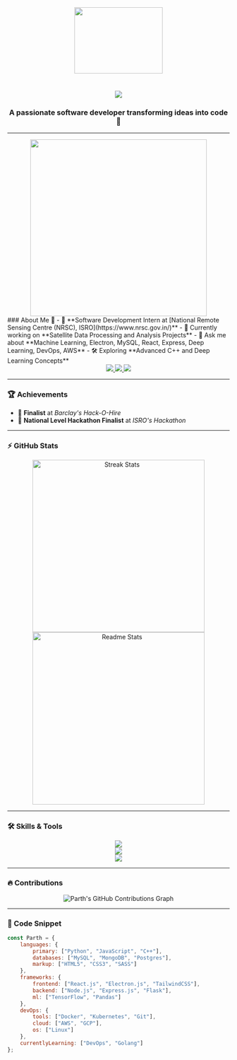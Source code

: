 <div align="center">
  <div align="center">
  <img src="https://media.giphy.com/media/f6hnhHkks8bk4jwjh3/giphy.gif" width="200" height="150" />
</div>
</div>

<h1 align="center">
    <img src="https://readme-typing-svg.herokuapp.com/?font=Righteous&size=35&center=true&vCenter=true&width=500&height=70&duration=4000&lines=Hi+There!+👋;+I'm+Parth+Petkar!;" />
</h1>

<h3 align="center">A passionate software developer transforming ideas into code 🚀</h3>

---

<div align="center">
  <img src="https://media.giphy.com/media/SWoSkN6DxTszqIKEqv/giphy.gif" width="400" />
</div>
### About Me 🌟
- 🔭 **Software Development Intern at [National Remote Sensing Centre (NRSC), ISRO](https://www.nrsc.gov.in/)**  
- 🌱 Currently working on **Satellite Data Processing and Analysis Projects**  
- 💬 Ask me about **Machine Learning, Electron, MySQL, React, Express, Deep Learning, DevOps, AWS**  
- 🛠️ Exploring **Advanced C++ and Deep Learning Concepts**  

<div align="center"> 
  <a href="mailto:parth.petkar221@vit.edu">
    <img src="https://img.shields.io/badge/Gmail-333333?style=for-the-badge&logo=gmail&logoColor=red" />
  </a>
  <a href="https://linkedin.com/in/parth-petkar" target="_blank">
    <img src="https://img.shields.io/badge/LinkedIn-0077B5?style=for-the-badge&logo=linkedin&logoColor=white" />
  </a>
  <a href="https://leetcode.com/parthpetkar53/" target="_blank">
    <img src="https://img.shields.io/badge/LeetCode-000000?style=for-the-badge&logo=LeetCode&logoColor=#d16c06"/>
  </a>
</div>

---

### 🏆 Achievements
- 🥇 **Finalist** at *Barclay's Hack-O-Hire*  
- 🚀 **National Level Hackathon Finalist** at *ISRO's Hackathon*

---

### ⚡ GitHub Stats
<div align="center">
  <img width=390 src="https://github-readme-streak-stats-salesp07.vercel.app/?user=parthpetkar&count_private=true&theme=react&border_radius=10" alt="Streak Stats"/>
  <br>
  <img width=390 src="https://github-readme-stats-salesp07.vercel.app/api?username=parthpetkar&count_private=true&show_icons=true&theme=react&rank_icon=github&border_radius=10" alt="Readme Stats" />
</div>

---

### 🛠️ Skills & Tools
<div align="center">
    <img src="https://skillicons.dev/icons?i=python,javascript,cpp,react,nodejs,express,flask" /><br>
    <img src="https://skillicons.dev/icons?i=tensorflow,mysql,mongodb,docker,kubernetes,aws,gcp" /><br>
    <img src="https://skillicons.dev/icons?i=git,linux,vscode,render" />
</div>

---

### 🔥 Contributions
<div align="center">
  <img alt="Parth's GitHub Contributions Graph" src="https://activity-graph.herokuapp.com/graph?username=parthpetkar&bg_color=0f2d3d&color=1cadfb&line=38c9fc&point=1cadfb&area=true&hide_border=true" />
</div>

---

### 📜 Code Snippet
```javascript
const Parth = {
    languages: {
        primary: ["Python", "JavaScript", "C++"],
        databases: ["MySQL", "MongoDB", "Postgres"],
        markup: ["HTML5", "CSS3", "SASS"]
    },
    frameworks: {
        frontend: ["React.js", "Electron.js", "TailwindCSS"],
        backend: ["Node.js", "Express.js", "Flask"],
        ml: ["TensorFlow", "Pandas"]
    },
    devOps: {
        tools: ["Docker", "Kubernetes", "Git"],
        cloud: ["AWS", "GCP"],
        os: ["Linux"]
    },
    currentlyLearning: ["DevOps", "Golang"]
};
